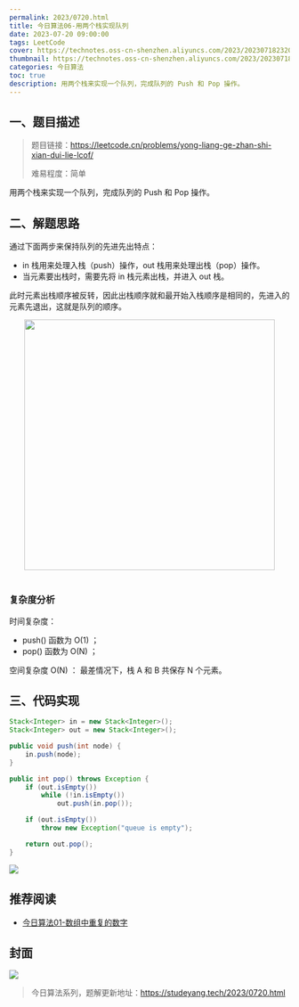 ```yaml
---
permalink: 2023/0720.html
title: 今日算法06-用两个栈实现队列
date: 2023-07-20 09:00:00
tags: LeetCode
cover: https://technotes.oss-cn-shenzhen.aliyuncs.com/2023/202307182320555.png
thumbnail: https://technotes.oss-cn-shenzhen.aliyuncs.com/2023/202307182320555.png
categories: 今日算法
toc: true
description: 用两个栈来实现一个队列，完成队列的 Push 和 Pop 操作。
---
```


## 一、题目描述

> 题目链接：https://leetcode.cn/problems/yong-liang-ge-zhan-shi-xian-dui-lie-lcof/
>
> 难易程度：简单

用两个栈来实现一个队列，完成队列的 Push 和 Pop 操作。

<!-- more -->

## 二、解题思路

通过下面两步来保持队列的先进先出特点：

- in 栈用来处理入栈（push）操作，out 栈用来处理出栈（pop）操作。
- 当元素要出栈时，需要先将 in 栈元素出栈，并进入 out 栈。

此时元素出栈顺序被反转，因此出栈顺序就和最开始入栈顺序是相同的，先进入的元素先退出，这就是队列的顺序。

<div align="center"> <img src="https://cs-notes-1256109796.cos.ap-guangzhou.myqcloud.com/3ea280b5-be7d-471b-ac76-ff020384357c.gif" width="450"/> </div><br>

### 复杂度分析

时间复杂度：

- push() 函数为 O(1) ；
- pop() 函数为 O(N) ；

空间复杂度 O(N) ： 最差情况下，栈 A 和 B 共保存 N 个元素。

## 三、代码实现


```java
Stack<Integer> in = new Stack<Integer>();
Stack<Integer> out = new Stack<Integer>();

public void push(int node) {
    in.push(node);
}

public int pop() throws Exception {
    if (out.isEmpty())
        while (!in.isEmpty())
            out.push(in.pop());

    if (out.isEmpty())
        throw new Exception("queue is empty");

    return out.pop();
}
```

![](https://technotes.oss-cn-shenzhen.aliyuncs.com/2023/202303052135542.gif)

## 推荐阅读

- [今日算法01-数组中重复的数字](https://mp.weixin.qq.com/s/KBqI-lJdNGYi_uh3_QWP5g)

## 封面

![](https://technotes.oss-cn-shenzhen.aliyuncs.com/2023/202307182320555.png)

> 今日算法系列，题解更新地址：https://studeyang.tech/2023/0720.html

